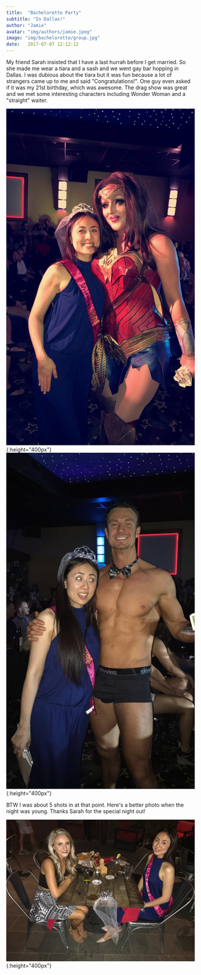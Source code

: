 ```yaml
---
title:  "Bachelorette Party"
subtitle: "In Dallas!"
author: "Jamie"
avatar: "img/authors/jamie.jpeg"
image: "img/bachelorette/group.jpg"
date:   2017-07-07 12:12:12
---
```


My friend Sarah insisted that I have a last hurrah before I get married.  So she made me wear a tiara and a sash and we went gay bar hopping in Dallas.  I was dubious about the tiara but it was fun because a lot of strangers came up to me and said "Congratulations!".  One guy even asked if it was my 21st birthday, which was awesome.  The drag show was great and we met some interesting characters including Wonder Woman and a "straight" waiter.

![](../img/bachelorette/wonder.jpg){:height="400px"}
![](../img/bachelorette/man.jpg){:height="400px"}

BTW I was about 5 shots in at that point.  Here's a better photo when the night was young.  Thanks Sarah for the special night out!

![](../img/bachelorette/couple.jpg){:height="400px"}
